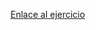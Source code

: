 [Enlace al ejercicio](https://leetcode.com/problems/longest-substring-without-repeating-characters/)
